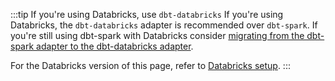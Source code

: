 :::tip If you're using Databricks, use `dbt-databricks`
If you're using Databricks, the `dbt-databricks` adapter is recommended over `dbt-spark`. If you're still using dbt-spark with Databricks consider [migrating from the dbt-spark adapter to the dbt-databricks adapter](/guides/migrate-from-spark-to-databricks).

For the Databricks version of this page, refer to [Databricks setup](#databricks-setup).
:::
